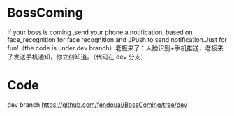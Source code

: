 # BossComing
If your boss is coming ,send your phone a notification, based on face_recognition for face recognition and JPush to send notification.Just for fun!（the code is under dev branch）老板来了：人脸识别+手机推送，老板来了发送手机通知，你立刻知道。（代码在 dev 分支）
# Code
dev branch
https://github.com/fendouai/BossComing/tree/dev
